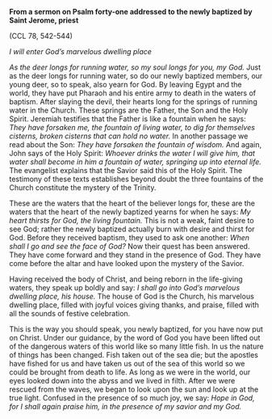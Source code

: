 

**From a sermon on Psalm forty-one addressed to the newly baptized by Saint Jerome, priest**

(CCL 78, 542-544)

_I will enter God’s marvelous dwelling place_

_As the deer longs for running water, so my soul longs for you, my God._ Just as the deer longs for running water, so do our newly baptized members, our young deer, so to speak, also yearn for God. By leaving Egypt and the world, they have put Pharaoh and his entire army to death in the waters of baptism. After slaying the devil, their hearts long for the springs of running water in the Church. These springs are the Father, the Son and the Holy Spirit. Jeremiah testifies that the Father is like a fountain when he says: _They have forsaken me, the fountain of living water, to dig for themselves cisterns, broken cisterns that can hold no water._ In another passage we read about the Son: _They have forsaken the fountain of wisdom._ And again, John says of the Holy Spirit: _Whoever drinks the water I will give him, that water shall become in him a fountain of water, springing up into eternal life._ The evangelist explains that the Savior said this of the Holy Spirit. The testimony of these texts establishes beyond doubt the three fountains of the Church constitute the mystery of the Trinity.

These are the waters that the heart of the believer longs for, these are the waters that the heart of the newly baptized yearns for when he says: _My heart thirsts for God, the living fountain._ This is not a weak, faint desire to see God; rather the newly baptized actually burn with desire and thirst for God. Before they received baptism, they used to ask one another: _When shall I go and see the face of God?_ Now their quest has been answered. They have come forward and they stand in the presence of God. They have come before the altar and have looked upon the mystery of the Savior.

Having received the body of Christ, and being reborn in the life-giving waters, they speak up boldly and say: _I shall go into God’s marvelous dwelling place, his house._ The house of God is the Church, his marvelous dwelling place, filled with joyful voices giving thanks, and praise, filled with all the sounds of festive celebration.

This is the way you should speak, you newly baptized, for you have now put on Christ. Under our guidance, by the word of God you have been lifted out of the dangerous waters of this world like so many little fish. In us the nature of things has been changed. Fish taken out of the sea die; but the apostles have fished for us and have taken us out of the sea of this world so we could be brought from death to life. As long as we were in the world, our eyes looked down into the abyss and we lived in filth. After we were rescued from the waves, we began to look upon the sun and look up at the true light. Confused in the presence of so much joy, we say: _Hope in God, for I shall again praise him, in the presence of my savior and my God._

